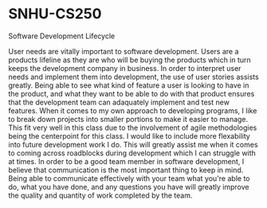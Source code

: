 # SNHU-CS250
Software Development Lifecycle

User needs are vitally important to software development. Users are a products lifeline as they are who will be buying the products which in turn keeps the development company in business. In order to interpret user needs and implement them into development, the use of user stories assists greatly. Being able to see what kind of feature a user is looking to have in the product, and what they want to be able to do with that product ensures that the development team can adaquately implement and test new features. When it comes to my own approach to developing programs, I like to break down projects into smaller portions to make it easier to manage. This fit very well in this class due to the involvement of agile methodologies being the centerpoint for this class. I would like to include more flexability into future development work I do. This will greatly assist me when it comes to coming across roadblocks during development which I can struggle with at times. In order to be a good team member in software development, I believe that communication is the most important thing to keep in mind. Being able to communicate effectively with your team what you're able to do, what you have done, and any questions you have will greatly improve the quality and quantity of work completed by the team.
